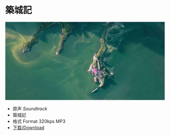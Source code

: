 # 築城記

![vinyl](data/Last.png)
- 原声 *Soundtrack*
- 築城記 
- 格式 Format 320kps MP3
- [下载/Download](data/築城記-配樂.zip)
